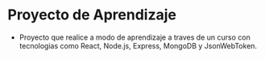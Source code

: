 # Proyecto de Aprendizaje
- Proyecto que realice a modo de aprendizaje a traves de un curso con tecnologias como React, Node.js, Express, MongoDB y JsonWebToken.